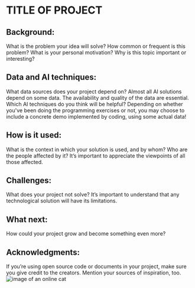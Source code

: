 # TITLE OF PROJECT 

## Background: 
What is the problem your idea will solve? How common or frequent is this problem? What is your personal motivation? Why is this topic important or interesting?

## Data and AI techniques: 
What data sources does your project depend on? Almost all AI solutions depend on some data. The availability and quality of the data are essential. Which AI techniques do you think will be helpful? Depending on whether you've been doing the programming exercises or not, you may choose to include a concrete demo implemented by coding, using some actual data!

## How is it used: 
What is the context in which your solution is used, and by whom? Who are the people affected by it? It’s important to appreciate the viewpoints of all those affected.

## Challenges: 
What does your project not solve? It’s important to understand that any technological solution will have its limitations.

## What next: 
How could your project grow and become something even more?

## Acknowledgments: 
If you’re using open source code or documents in your project, make sure you give credit to the creators. Mention your sources of inspiration, too.
![image of an online cat](https://tinyurl.com/elementsofaicat)
